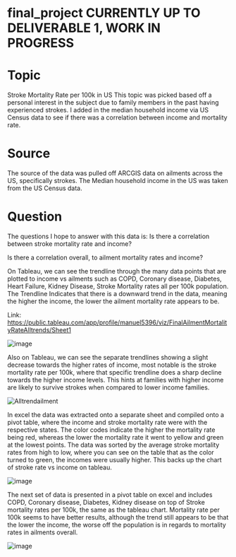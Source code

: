 # final_project CURRENTLY UP TO DELIVERABLE 1, WORK IN PROGRESS
# Topic
Stroke Mortality Rate per 100k in US
This topic was picked based off a personal interest in the subject due to family members in the past having experienced strokes. I added in the median household income via US Census data to see if there was a correlation between income and mortality rate. 

# Source
The source of the data was pulled off ARCGIS data on ailments across the US, specifically strokes. The Median household income in the US was taken from the US Census data.

# Question
The questions I hope to answer with this data is:
Is there a correlation between stroke mortality rate and income?

Is there a correlation overall, to ailment mortality rates and income?

On Tableau, we can see the trendline through the many data points that are plotted to income vs ailments such as COPD, Coronary disease, Diabetes, Heart Failure, Kidney Disease, Stroke Mortality rates all per 100k population. The Trendline Indicates that there is a downward trend in the data, meaning the higher the income, the lower the ailment mortality rate appears to be.

Link: https://public.tableau.com/app/profile/manuel5396/viz/FinalAilmentMortalityRateAlltrends/Sheet1


![image](https://user-images.githubusercontent.com/106784501/204065890-202bb345-4e6e-48a6-b74f-142c6c33d208.png)

Also on Tableau, we can see the separate trendlines showing a slight decrease towards the higher rates of income, most notable is the stroke mortality rate per 100k, where that specific trendline does a sharp decline towards the higher income levels. This hints at families with higher income are likely to survive strokes when compared to lower income families. 


![Alltrendailment](https://user-images.githubusercontent.com/106784501/204065909-bc756ee0-7a18-4fbb-a24e-2fb9c2ec400a.jpg)

In excel the data was extracted onto a separate sheet and compiled onto a pivot table, where the income and stroke mortality rate were with the respective states. The color codes indicate the higher the mortality rate being red, whereas the lower the mortality rate it went to yellow and green at the lowest points. The data was sorted by the average stroke mortality rates from high to low, where you can see on the table that as the color turned to green, the incomes were usually higher. This backs up the chart of stroke rate vs income on tableau. 

![image](https://user-images.githubusercontent.com/106784501/204069846-6ae0d23c-f3bb-4397-99a0-fb0b58acc6b3.png)

The next set of data is presented in a pivot table on excel and includes COPD, Coronary disease, Diabetes, Kidney disease on top of Stroke mortality rates per 100k, the same as the tableau chart. 
Mortality rate per 100k seems to have better results, although the trend still appears to be that the lower the income, the worse off the population is in regards to mortality rates in ailments overall. 

![image](https://user-images.githubusercontent.com/106784501/204071039-af0d6d35-7f09-4a2c-92af-6ea9a18594f5.png)

